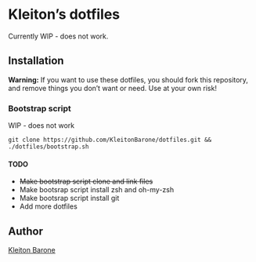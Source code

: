 # Kleiton’s dotfiles

Currently WIP - does not work.

## Installation

**Warning:** If you want to use these dotfiles, you should fork this repository, and remove things you don’t want or need. Use at your own risk!

### Bootstrap script

WIP - does not work

```
git clone https://github.com/KleitonBarone/dotfiles.git && ./dotfiles/bootstrap.sh
```

#### TODO

- ~~Make bootstrap script clone and link files~~
- Make bootsrap script install zsh and oh-my-zsh
- Make bootsrap script install git
- Add more dotfiles

## Author

[Kleiton Barone](https://github.com/KleitonBarone)
